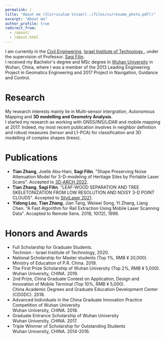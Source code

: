 ```yaml
---
permalink: /
title: "About me ([Curriculum Vitae](../files/cv/resume_photo.pdf))"
excerpt: "About me"
author_profile: true
redirect_from: 
  - /about/
  - /about.html
---
```

I am currently in the [Civil Engineering](https://cee.technion.ac.il/), [Israel Institute of Technology ](https://www.technion.ac.il/en/home-2/), under the supervision of Professor. [Sagi Filin](https://cee.technion.ac.il/en/members/filin/).<br>
I received my Bachelor's degree and MSc degree in [Wuhan University](https://en.whu.edu.cn/) in Wuhan, China, where I was a member of the 2013 Leading Engineering Project in Geomatics Engineering and 2017 Project in Navigation, Guidance and Control. 

# Research
My research interests mainly lie in Multi-sensor intergration, Autonomous Mapping and **3D modelling and Geometry Analysis**. <br> I started my research as working with GNSS/INS/LiDAR and mobile mapping at 2017. Indeed, my most recent publication involves in neighbor definition and robust measures (tensor and L1-PCA) for classification and 3D modelling of complex shapes (trees).

# Publications
* **Tian Zhang**, Joelle Abu-Hani, **Sagi Filin**. "Shape Preserving Noise Attenuation Model for 3-D-modeling of Heritage Sites by Portable Laser Scans". Accepted to [3D-ARCH 2022](https://www.3d-arch.org/). 
* **Tian Zhang**, **Sagi Filin**. "LEAF-WOOD SEPARATION AND TREE SKELETONIZATION FROM LOW RESOLUTION AND NOISY 3-D POINT CLOUDS". Accepted to [SilviLaser 2021](https://silvilaser2021.at/). 
* **Yidong Lou**, **Tian Zhang**, Jian Tang, Weiwei Song, Yi Zhang, Liang Chen. "A Fast Algorithm for Rail Extraction Using Mobile Laser Scanning Data". Accepted to Remote Sens. 2018, 10(12), 1998.


# Honors and Awards

* Full Scholarship for Graduate Students. <br> Technion - Israel Institute of Technology, 2020.
* National Scholarship for Master students (Top 1%, RMB &yen; 20,000). <br> Ministry of Education of P.R. China. 2019.
* The First Prize Scholarship of Wuhan University (Top 2%, RMB &yen; 5,000).
  <br> Wuhan University, CHINA. 2019.
* 2nd Prize, China Graduate Contest on Application, Design and Innovation of Mobile Terminal (Top 10%, RMB &yen; 5,000). <br> China Academic Degrees and Graduate Education Development Center (CDGDC). 2018.
* Advanced Individuals in the China Graduate Innovation Practice Competition of Wuhan University <br>  Wuhan University, CHINA. 2018.
* Graduate Entrance Scholarship of Wuhan University <br> Wuhan University, CHINA. 2017.
* Triple Winnner of Scholarship for Outstanding Students <br> Wuhan University, CHINA. 2014-2016.

<!---Activity and Service--->
<!---Experience--->